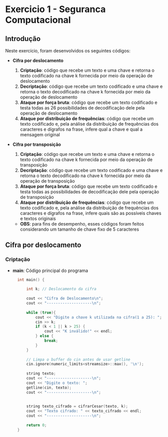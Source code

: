 # Exercicio 1 - Seguranca Computacional

## Introdução
Neste exercício, foram desenvolvidos os seguintes códigos:
* **Cifra por deslocamento**
  1. **Criptação**: código que recebe um texto e uma chave e retorna o texto codificado na chave k fornecida por meio da operação de deslocamento
  2. **Decriptação**: código que recebe um texto codificado e uma chave e retorna o texto decodificado na chave k fornecida por meio da operação de deslocamento
  3. **Ataque por força bruta**: código que recebe um texto codificado e testa todas as 26 possibilidades de decodificação dele pela operação de deslocamento
  4. **Ataque por distribuição de frequências**: código que recebe um texto codificado e, pela análise da distribuição de frequências dos caracteres e dígrafos na frase, infere qual a chave e qual a mensagem original

* **Cifra por transposição**   
  1. **Criptação**: código que recebe um texto e uma chave e retorna o texto codificado na chave k fornecida por meio da operação de transposição
  2. **Decriptação**: código que recebe um texto codificado e uma chave e retorna o texto decodificado na chave k fornecida por meio da operação de transposição
  3. **Ataque por força bruta**: código que recebe um texto codificado e testa todas as possibilidades de decodificação dele pela operação de transposição
  4. **Ataque por distribuição de frequências**: código que recebe um texto codificado e, pela análise da distribuição de frequências dos caracteres e dígrafos na frase, infere quais são as possíveis chaves e textos originais
  * **OBS**: para fins de desempenho, esses códigos foram feitos considerando um tamanho de chave fixo de 5 caracteres

## Cifra por deslocamento

### Criptação
* **main**: Código principal do programa
  ```c++  
    int main() {
    
        int k; // Deslocamento da cifra 
        
        cout << "Cifra de Deslocamento\n";
        cout << "--------------------\n";
        
        while (true){
            cout << "Digite a chave k utilizada na cifra(1 a 25): ";
            cin >> k;
            if (k < 1 || k > 25) {
                cout << "K inválido!" << endl;
            } else {
                break;
            }
        }
    
        // Limpa o buffer do cin antes de usar getline
        cin.ignore(numeric_limits<streamsize>::max(), '\n');
        
        string texto;
        cout << "--------------------\n";
        cout << "Digite o texto: ";
        getline(cin, texto);
        cout << "--------------------\n";
    
    
        string texto_cifrado = cifrarCesar(texto, k);
        cout << "Texto cifrado: " << texto_cifrado << endl; 
        cout << "--------------------\n";
        
        return 0;
    }
  ```
